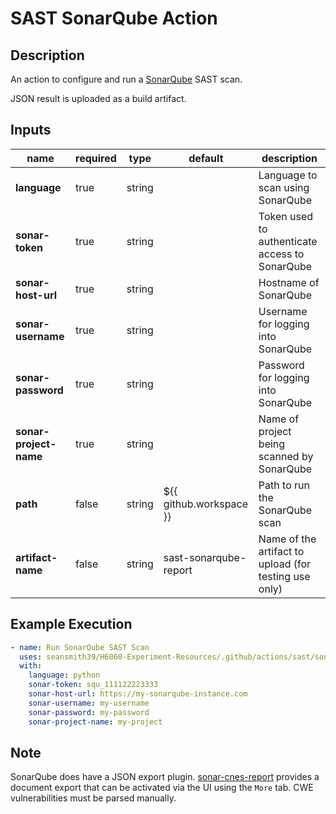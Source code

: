 # SAST SonarQube Action

## Description

An action to configure and run a [SonarQube](https://www.sonarsource.com/products/sonarqube/) SAST scan.

JSON result is uploaded as a build artifact.

## Inputs

| name                   | required | type   | default                 | description                                           |
|------------------------| -------- | ------ |-------------------------|-------------------------------------------------------|
| **language**           | true     | string |                         | Language to scan using SonarQube                      |
| **sonar-token**        | true     | string |                         | Token used to authenticate access to SonarQube        |
| **sonar-host-url**     | true     | string |                         | Hostname of SonarQube                                 |
| **sonar-username**     | true     | string |                         | Username for logging into SonarQube                   |
| **sonar-password**     | true     | string |                         | Password for logging into SonarQube                   |
| **sonar-project-name** | true     | string |                         | Name of project being scanned by SonarQube            |
| **path**               | false    | string | ${{ github.workspace }} | Path to run the SonarQube scan                        |
| **artifact-name**      | false    | string | sast-sonarqube-report   | Name of the artifact to upload (for testing use only) |

## Example Execution

```yaml
- name: Run SonarQube SAST Scan
  uses: seansmith39/H6060-Experiment-Resources/.github/actions/sast/sonarqube
  with:
    language: python
    sonar-token: squ_111122223333
    sonar-host-url: https://my-sonarqube-instance.com
    sonar-username: my-username
    sonar-password: my-password
    sonar-project-name: my-project
```

## Note

SonarQube does have a JSON export plugin. [sonar-cnes-report](https://github.com/cnescatlab/sonar-cnes-report) provides a document export that can be activated via the UI using the `More` tab. CWE vulnerabilities must be parsed manually.
